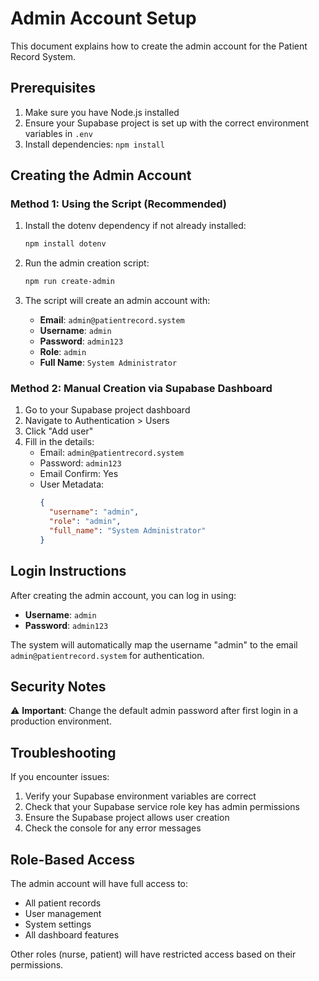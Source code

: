 # Admin Account Setup

This document explains how to create the admin account for the Patient Record System.

## Prerequisites

1. Make sure you have Node.js installed
2. Ensure your Supabase project is set up with the correct environment variables in `.env`
3. Install dependencies: `npm install`

## Creating the Admin Account

### Method 1: Using the Script (Recommended)

1. Install the dotenv dependency if not already installed:
   ```bash
   npm install dotenv
   ```

2. Run the admin creation script:
   ```bash
   npm run create-admin
   ```

3. The script will create an admin account with:
   - **Email**: `admin@patientrecord.system`
   - **Username**: `admin`
   - **Password**: `admin123`
   - **Role**: `admin`
   - **Full Name**: `System Administrator`

### Method 2: Manual Creation via Supabase Dashboard

1. Go to your Supabase project dashboard
2. Navigate to Authentication > Users
3. Click "Add user"
4. Fill in the details:
   - Email: `admin@patientrecord.system`
   - Password: `admin123`
   - Email Confirm: Yes
   - User Metadata:
     ```json
     {
       "username": "admin",
       "role": "admin",
       "full_name": "System Administrator"
     }
     ```

## Login Instructions

After creating the admin account, you can log in using:

- **Username**: `admin`
- **Password**: `admin123`

The system will automatically map the username "admin" to the email `admin@patientrecord.system` for authentication.

## Security Notes

⚠️ **Important**: Change the default admin password after first login in a production environment.

## Troubleshooting

If you encounter issues:

1. Verify your Supabase environment variables are correct
2. Check that your Supabase service role key has admin permissions
3. Ensure the Supabase project allows user creation
4. Check the console for any error messages

## Role-Based Access

The admin account will have full access to:
- All patient records
- User management
- System settings
- All dashboard features

Other roles (nurse, patient) will have restricted access based on their permissions.